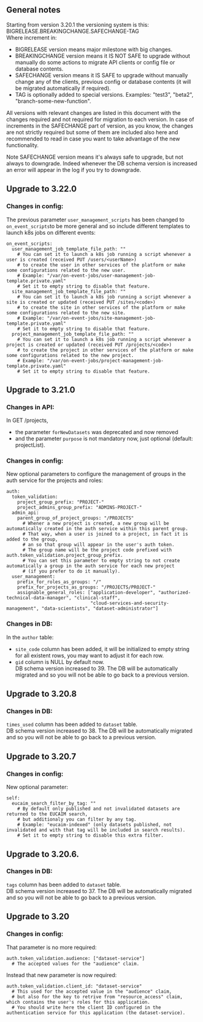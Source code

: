 
## General notes
Starting from version 3.20.1 the versioning system is this:  
BIGRELEASE.BREAKINGCHANGE.SAFECHANGE-TAG  
Where increment in: 
 - BIGRELEASE version means major milestone with big changes.
 - BREAKINGCHANGE version means it IS NOT SAFE to upgrade without manually do some actions to migrate API clients or config file or database contents.
 - SAFECHANGE version means it IS SAFE to upgrade without manually change any of the clients, previous config or database contents (it will be migrated automatically if required).
 - TAG is optionally added to special versions. Examples: "test3", "beta2", "branch-some-new-function".

All versions with relevant changes are listed in this document with the changes required and not required for migration to each version.
In case of increments in the SAFECHANGE part of version, as you know, the changes are not strictly required but some of them are included also here and recommended to read in case you want to take advantage of the new functionality.

Note SAFECHANGE version means it's always safe to upgrade, but not always to downgrade. 
Indeed whenever the DB schema version is increased an error will appear in the log if you try to downgrade.

## Upgrade to 3.22.0
### Changes in config:
The previous parameter `user_management_scripts` has been changed to `on_event_scripts`to be more general and so include different templates to launch k8s jobs on different events:
```
on_event_scripts:
  user_management_job_template_file_path: ""
    # You can set it to launch a k8s job running a script whenever a user is created (received PUT /users/<userName>)
    # to create the user in other services of the platform or make some configurations related to the new user.
    # Example: "/var/on-event-jobs/user-management-job-template.private.yaml"
    # Set it to empty string to disable that feature.
  site_management_job_template_file_path: ""
    # You can set it to launch a k8s job running a script whenever a site is created or updated (received PUT /sites/<code>)
    # to create the site in other services of the platform or make some configurations related to the new site.
    # Example: "/var/on-event-jobs/site-management-job-template.private.yaml"
    # Set it to empty string to disable that feature.
  project_management_job_template_file_path: ""
    # You can set it to launch a k8s job running a script whenever a project is created or updated (received PUT /projects/<code>)
    # to create the project in other services of the platform or make some configurations related to the new project.
    # Example: "/var/on-event-jobs/project-management-job-template.private.yaml"
    # Set it to empty string to disable that feature.
```

## Upgrade to 3.21.0
### Changes in API:
In GET /projects, 
  - the parameter `forNewDatasets` was deprecated and now removed
  - and the parameter `purpose` is not mandatory now, just optional (default: projectList).
### Changes in config:
New optional parameters to configure the management of groups in the auth service for the projects and roles:
```
auth:
  token_validation:
    project_group_prefix: "PROJECT-"
    project_admins_group_prefix: "ADMINS-PROJECT-"
  admin_api:
    parent_group_of_project_groups: "/PROJECTS"
      # Whener a new project is created, a new group will be automatically created in the auth service within this parent group.
      # That way, when a user is joined to a project, in fact it is added to the group, 
      # an so that group will appear in the user's auth token.
      # The group name will be the project code prefixed with auth.token_validation.project_group_prefix.
      # You can set this parameter to empty string to not create automatically a group in the auth service for each new project 
      # (if you prefer to do it manually).
  user_management:
    prefix_for_roles_as_groups: "/"
    prefix_for_projects_as_groups: "/PROJECTS/PROJECT-"
    assignable_general_roles: ["application-developer", "authorized-technical-data-manager", "clinical-staff", 
                               "cloud-services-and-security-management", "data-scientists", "dataset-administrator"]
```
### Changes in DB:
In the `author` table:
 - `site_code` column has been added, it will be initialized to empty string for all existent rows, you may want to adjust it for each row.  
 - `gid` column is NULL by default now.  
DB schema version increased to 39.
The DB will be automatically migrated and so you will not be able to go back to a previous version.

## Upgrade to 3.20.8
### Changes in DB:
`times_used` column has been added to `dataset` table.  
DB schema version increased to 38.
The DB will be automatically migrated and so you will not be able to go back to a previous version.

## Upgrade to 3.20.7
### Changes in config:
New optional parameter:
```
self:
  eucaim_search_filter_by_tag: ""
    # By default only published and not invalidated datasets are returned to the EUCAIM search, 
    # but additionaly you can filter by any tag.
    # Example: "eucaim-indexed" (only datasets published, not invalidated and with that tag will be included in search results).
    # Set it to empty string to disable this extra filter.
```

## Upgrade to 3.20.6.
### Changes in DB:
`tags` column has been added to `dataset` table.  
DB schema version increased to 37.
The DB will be automatically migrated and so you will not be able to go back to a previous version.

## Upgrade to 3.20
### Changes in config:
That parameter is no more required:
```
auth.token_validation.audience: ["dataset-service"] 
  # The accepted values for the "audience" claim.
```
Instead that new parameter is now required:
```
auth.token_validation.client_id: "dataset-service"
  # This used for the accepted value in the "audience" claim,
  # but also for the key to retrive from "resource_access" claim, which contains the user's roles for this application.
  # You should write here the client ID configured in the authentication service for this application (the dataset-service).
```
